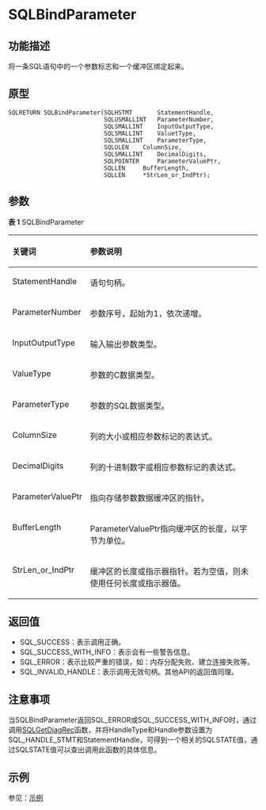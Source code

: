 # SQLBindParameter

## 功能描述<a name="zh-cn_topic_0238272887_zh-cn_topic_0237120417_zh-cn_topic_0059778788_s9699227cd3d64b43b542e3e3b9a52f37"></a>

将一条SQL语句中的一个参数标志和一个缓冲区绑定起来。

## 原型<a name="zh-cn_topic_0238272887_zh-cn_topic_0237120417_zh-cn_topic_0059778788_s76c0a779ab1c478c810142eb2525b643"></a>

```
SQLRETURN SQLBindParameter(SQLHSTMT       StatementHandle,    
                           SQLUSMALLINT   ParameterNumber,     
                           SQLSMALLINT    InputOutputType,
                           SQLSMALLINT    ValuetType,
                           SQLSMALLINT    ParameterType,
                           SQLULEN    ColumnSize,
                           SQLSMALLINT    DecimalDigits,
                           SQLPOINTER     ParameterValuePtr,
                           SQLLEN     BufferLength,
                           SQLLEN     *StrLen_or_IndPtr);
```

## 参数<a name="zh-cn_topic_0238272887_zh-cn_topic_0237120417_zh-cn_topic_0059778788_s162b61a3e0d64b3286e3070aee689350"></a>

**表 1**  SQLBindParameter

<a name="zh-cn_topic_0238272887_zh-cn_topic_0237120417_zh-cn_topic_0059778788_t166b5c8088984234b84efa5befc8b9ff"></a>
<table><thead align="left"><tr id="zh-cn_topic_0238272887_zh-cn_topic_0237120417_zh-cn_topic_0059778788_r91d6d73f70244428914a6ac0142e6fab"><th class="cellrowborder" valign="top" width="24.5%" id="mcps1.2.3.1.1"><p id="zh-cn_topic_0238272887_zh-cn_topic_0237120417_zh-cn_topic_0059778788_ab99afd2345e74b028bde2115983e0575"><a name="zh-cn_topic_0238272887_zh-cn_topic_0237120417_zh-cn_topic_0059778788_ab99afd2345e74b028bde2115983e0575"></a><a name="zh-cn_topic_0238272887_zh-cn_topic_0237120417_zh-cn_topic_0059778788_ab99afd2345e74b028bde2115983e0575"></a><strong id="zh-cn_topic_0238272887_zh-cn_topic_0237120417_zh-cn_topic_0059778788_a48281eac14174c9db80a59f455a8a591"><a name="zh-cn_topic_0238272887_zh-cn_topic_0237120417_zh-cn_topic_0059778788_a48281eac14174c9db80a59f455a8a591"></a><a name="zh-cn_topic_0238272887_zh-cn_topic_0237120417_zh-cn_topic_0059778788_a48281eac14174c9db80a59f455a8a591"></a>关键词</strong></p>
</th>
<th class="cellrowborder" valign="top" width="75.5%" id="mcps1.2.3.1.2"><p id="zh-cn_topic_0238272887_zh-cn_topic_0237120417_zh-cn_topic_0059778788_a8f9bf322b61b4803b2a35c920f19f664"><a name="zh-cn_topic_0238272887_zh-cn_topic_0237120417_zh-cn_topic_0059778788_a8f9bf322b61b4803b2a35c920f19f664"></a><a name="zh-cn_topic_0238272887_zh-cn_topic_0237120417_zh-cn_topic_0059778788_a8f9bf322b61b4803b2a35c920f19f664"></a><strong id="zh-cn_topic_0238272887_zh-cn_topic_0237120417_zh-cn_topic_0059778788_ad9a3572977cb4132bf5f5388dffd27cb"><a name="zh-cn_topic_0238272887_zh-cn_topic_0237120417_zh-cn_topic_0059778788_ad9a3572977cb4132bf5f5388dffd27cb"></a><a name="zh-cn_topic_0238272887_zh-cn_topic_0237120417_zh-cn_topic_0059778788_ad9a3572977cb4132bf5f5388dffd27cb"></a>参数说明</strong></p>
</th>
</tr>
</thead>
<tbody><tr id="zh-cn_topic_0238272887_zh-cn_topic_0237120417_zh-cn_topic_0059778788_r80a5189869914c0084cfe86e534f96e9"><td class="cellrowborder" valign="top" width="24.5%" headers="mcps1.2.3.1.1 "><p id="zh-cn_topic_0238272887_zh-cn_topic_0237120417_zh-cn_topic_0059778788_aba9fe70a94744ea59b0d184e2e7567c8"><a name="zh-cn_topic_0238272887_zh-cn_topic_0237120417_zh-cn_topic_0059778788_aba9fe70a94744ea59b0d184e2e7567c8"></a><a name="zh-cn_topic_0238272887_zh-cn_topic_0237120417_zh-cn_topic_0059778788_aba9fe70a94744ea59b0d184e2e7567c8"></a>StatementHandle</p>
</td>
<td class="cellrowborder" valign="top" width="75.5%" headers="mcps1.2.3.1.2 "><p id="zh-cn_topic_0238272887_zh-cn_topic_0237120417_zh-cn_topic_0059778788_a2a735c4a026b49b89f4adf01293ca3c8"><a name="zh-cn_topic_0238272887_zh-cn_topic_0237120417_zh-cn_topic_0059778788_a2a735c4a026b49b89f4adf01293ca3c8"></a><a name="zh-cn_topic_0238272887_zh-cn_topic_0237120417_zh-cn_topic_0059778788_a2a735c4a026b49b89f4adf01293ca3c8"></a>语句句柄。</p>
</td>
</tr>
<tr id="zh-cn_topic_0238272887_zh-cn_topic_0237120417_zh-cn_topic_0059778788_rbfc5f8db132f4590a645ebdec17aea87"><td class="cellrowborder" valign="top" width="24.5%" headers="mcps1.2.3.1.1 "><p id="zh-cn_topic_0238272887_zh-cn_topic_0237120417_zh-cn_topic_0059778788_ae97a93d555d54e49b1b149309f52aebb"><a name="zh-cn_topic_0238272887_zh-cn_topic_0237120417_zh-cn_topic_0059778788_ae97a93d555d54e49b1b149309f52aebb"></a><a name="zh-cn_topic_0238272887_zh-cn_topic_0237120417_zh-cn_topic_0059778788_ae97a93d555d54e49b1b149309f52aebb"></a>ParameterNumber</p>
</td>
<td class="cellrowborder" valign="top" width="75.5%" headers="mcps1.2.3.1.2 "><p id="zh-cn_topic_0238272887_zh-cn_topic_0237120417_zh-cn_topic_0059778788_a38c7f3bf2112431197c7d37f193063b3"><a name="zh-cn_topic_0238272887_zh-cn_topic_0237120417_zh-cn_topic_0059778788_a38c7f3bf2112431197c7d37f193063b3"></a><a name="zh-cn_topic_0238272887_zh-cn_topic_0237120417_zh-cn_topic_0059778788_a38c7f3bf2112431197c7d37f193063b3"></a>参数序号，起始为1，依次递增。</p>
</td>
</tr>
<tr id="zh-cn_topic_0238272887_zh-cn_topic_0237120417_zh-cn_topic_0059778788_re0aa5f8a651546acad800610a3c864d2"><td class="cellrowborder" valign="top" width="24.5%" headers="mcps1.2.3.1.1 "><p id="zh-cn_topic_0238272887_zh-cn_topic_0237120417_zh-cn_topic_0059778788_a542ace8688914a71aa9660b9a63a4175"><a name="zh-cn_topic_0238272887_zh-cn_topic_0237120417_zh-cn_topic_0059778788_a542ace8688914a71aa9660b9a63a4175"></a><a name="zh-cn_topic_0238272887_zh-cn_topic_0237120417_zh-cn_topic_0059778788_a542ace8688914a71aa9660b9a63a4175"></a>InputOutputType</p>
</td>
<td class="cellrowborder" valign="top" width="75.5%" headers="mcps1.2.3.1.2 "><p id="zh-cn_topic_0238272887_zh-cn_topic_0237120417_zh-cn_topic_0059778788_a67d55944cdf147b7abf45df54771b275"><a name="zh-cn_topic_0238272887_zh-cn_topic_0237120417_zh-cn_topic_0059778788_a67d55944cdf147b7abf45df54771b275"></a><a name="zh-cn_topic_0238272887_zh-cn_topic_0237120417_zh-cn_topic_0059778788_a67d55944cdf147b7abf45df54771b275"></a>输入输出参数类型。</p>
</td>
</tr>
<tr id="zh-cn_topic_0238272887_zh-cn_topic_0237120417_zh-cn_topic_0059778788_r332073e3d0f043b4abebf6b649aa38e8"><td class="cellrowborder" valign="top" width="24.5%" headers="mcps1.2.3.1.1 "><p id="zh-cn_topic_0238272887_zh-cn_topic_0237120417_zh-cn_topic_0059778788_ac3e0b43615114ea18bb09d92c11adf6c"><a name="zh-cn_topic_0238272887_zh-cn_topic_0237120417_zh-cn_topic_0059778788_ac3e0b43615114ea18bb09d92c11adf6c"></a><a name="zh-cn_topic_0238272887_zh-cn_topic_0237120417_zh-cn_topic_0059778788_ac3e0b43615114ea18bb09d92c11adf6c"></a>ValueType</p>
</td>
<td class="cellrowborder" valign="top" width="75.5%" headers="mcps1.2.3.1.2 "><p id="zh-cn_topic_0238272887_zh-cn_topic_0237120417_zh-cn_topic_0059778788_ae42673fcd8a54f449f37875df76b0ebf"><a name="zh-cn_topic_0238272887_zh-cn_topic_0237120417_zh-cn_topic_0059778788_ae42673fcd8a54f449f37875df76b0ebf"></a><a name="zh-cn_topic_0238272887_zh-cn_topic_0237120417_zh-cn_topic_0059778788_ae42673fcd8a54f449f37875df76b0ebf"></a>参数的C数据类型。</p>
</td>
</tr>
<tr id="zh-cn_topic_0238272887_zh-cn_topic_0237120417_zh-cn_topic_0059778788_ra23f8475a1184092a403292abdee5ece"><td class="cellrowborder" valign="top" width="24.5%" headers="mcps1.2.3.1.1 "><p id="zh-cn_topic_0238272887_zh-cn_topic_0237120417_zh-cn_topic_0059778788_ab9fe2bd9b3a0439c8c8a9852d543df24"><a name="zh-cn_topic_0238272887_zh-cn_topic_0237120417_zh-cn_topic_0059778788_ab9fe2bd9b3a0439c8c8a9852d543df24"></a><a name="zh-cn_topic_0238272887_zh-cn_topic_0237120417_zh-cn_topic_0059778788_ab9fe2bd9b3a0439c8c8a9852d543df24"></a>ParameterType</p>
</td>
<td class="cellrowborder" valign="top" width="75.5%" headers="mcps1.2.3.1.2 "><p id="zh-cn_topic_0238272887_zh-cn_topic_0237120417_zh-cn_topic_0059778788_a40ece0f98d3445e0ac05fce8b19e2e2d"><a name="zh-cn_topic_0238272887_zh-cn_topic_0237120417_zh-cn_topic_0059778788_a40ece0f98d3445e0ac05fce8b19e2e2d"></a><a name="zh-cn_topic_0238272887_zh-cn_topic_0237120417_zh-cn_topic_0059778788_a40ece0f98d3445e0ac05fce8b19e2e2d"></a>参数的SQL数据类型。</p>
</td>
</tr>
<tr id="zh-cn_topic_0238272887_zh-cn_topic_0237120417_zh-cn_topic_0059778788_reec698a0759b4b91b1a4bf2ed956d042"><td class="cellrowborder" valign="top" width="24.5%" headers="mcps1.2.3.1.1 "><p id="zh-cn_topic_0238272887_zh-cn_topic_0237120417_zh-cn_topic_0059778788_a92c4984ebdb349bd995ed0f66e10425e"><a name="zh-cn_topic_0238272887_zh-cn_topic_0237120417_zh-cn_topic_0059778788_a92c4984ebdb349bd995ed0f66e10425e"></a><a name="zh-cn_topic_0238272887_zh-cn_topic_0237120417_zh-cn_topic_0059778788_a92c4984ebdb349bd995ed0f66e10425e"></a>ColumnSize</p>
</td>
<td class="cellrowborder" valign="top" width="75.5%" headers="mcps1.2.3.1.2 "><p id="zh-cn_topic_0238272887_zh-cn_topic_0237120417_zh-cn_topic_0059778788_a5e0d64700aa940ee804879dd6768b0f9"><a name="zh-cn_topic_0238272887_zh-cn_topic_0237120417_zh-cn_topic_0059778788_a5e0d64700aa940ee804879dd6768b0f9"></a><a name="zh-cn_topic_0238272887_zh-cn_topic_0237120417_zh-cn_topic_0059778788_a5e0d64700aa940ee804879dd6768b0f9"></a>列的大小或相应参数标记的表达式。</p>
</td>
</tr>
<tr id="zh-cn_topic_0238272887_zh-cn_topic_0237120417_zh-cn_topic_0059778788_re2a37f4b1bb8448ba74b9064a3a05c9f"><td class="cellrowborder" valign="top" width="24.5%" headers="mcps1.2.3.1.1 "><p id="zh-cn_topic_0238272887_zh-cn_topic_0237120417_zh-cn_topic_0059778788_aefdadd300b494ce0a5512fead99fb5e0"><a name="zh-cn_topic_0238272887_zh-cn_topic_0237120417_zh-cn_topic_0059778788_aefdadd300b494ce0a5512fead99fb5e0"></a><a name="zh-cn_topic_0238272887_zh-cn_topic_0237120417_zh-cn_topic_0059778788_aefdadd300b494ce0a5512fead99fb5e0"></a>DecimalDigits</p>
</td>
<td class="cellrowborder" valign="top" width="75.5%" headers="mcps1.2.3.1.2 "><p id="zh-cn_topic_0238272887_zh-cn_topic_0237120417_zh-cn_topic_0059778788_a379515ac9fd74567b157544739ab88ba"><a name="zh-cn_topic_0238272887_zh-cn_topic_0237120417_zh-cn_topic_0059778788_a379515ac9fd74567b157544739ab88ba"></a><a name="zh-cn_topic_0238272887_zh-cn_topic_0237120417_zh-cn_topic_0059778788_a379515ac9fd74567b157544739ab88ba"></a>列的十进制数字或相应参数标记的表达式。</p>
</td>
</tr>
<tr id="zh-cn_topic_0238272887_zh-cn_topic_0237120417_zh-cn_topic_0059778788_ra28cbb7708ff43208021481712908d30"><td class="cellrowborder" valign="top" width="24.5%" headers="mcps1.2.3.1.1 "><p id="zh-cn_topic_0238272887_zh-cn_topic_0237120417_zh-cn_topic_0059778788_ae87365429a5045a3908e618122f0163f"><a name="zh-cn_topic_0238272887_zh-cn_topic_0237120417_zh-cn_topic_0059778788_ae87365429a5045a3908e618122f0163f"></a><a name="zh-cn_topic_0238272887_zh-cn_topic_0237120417_zh-cn_topic_0059778788_ae87365429a5045a3908e618122f0163f"></a>ParameterValuePtr</p>
</td>
<td class="cellrowborder" valign="top" width="75.5%" headers="mcps1.2.3.1.2 "><p id="zh-cn_topic_0238272887_zh-cn_topic_0237120417_zh-cn_topic_0059778788_a388c85fcf1d54f499c48bdd7bd7456ce"><a name="zh-cn_topic_0238272887_zh-cn_topic_0237120417_zh-cn_topic_0059778788_a388c85fcf1d54f499c48bdd7bd7456ce"></a><a name="zh-cn_topic_0238272887_zh-cn_topic_0237120417_zh-cn_topic_0059778788_a388c85fcf1d54f499c48bdd7bd7456ce"></a>指向存储参数数据缓冲区的指针。</p>
</td>
</tr>
<tr id="zh-cn_topic_0238272887_zh-cn_topic_0237120417_zh-cn_topic_0059778788_re149a134df7043bba456a4e5fb646e69"><td class="cellrowborder" valign="top" width="24.5%" headers="mcps1.2.3.1.1 "><p id="zh-cn_topic_0238272887_zh-cn_topic_0237120417_zh-cn_topic_0059778788_a021f3639580d41fa8b5f1f455f228b3b"><a name="zh-cn_topic_0238272887_zh-cn_topic_0237120417_zh-cn_topic_0059778788_a021f3639580d41fa8b5f1f455f228b3b"></a><a name="zh-cn_topic_0238272887_zh-cn_topic_0237120417_zh-cn_topic_0059778788_a021f3639580d41fa8b5f1f455f228b3b"></a>BufferLength</p>
</td>
<td class="cellrowborder" valign="top" width="75.5%" headers="mcps1.2.3.1.2 "><p id="zh-cn_topic_0238272887_zh-cn_topic_0237120417_zh-cn_topic_0059778788_ac1a88ae8528240a589d326bd7af4db80"><a name="zh-cn_topic_0238272887_zh-cn_topic_0237120417_zh-cn_topic_0059778788_ac1a88ae8528240a589d326bd7af4db80"></a><a name="zh-cn_topic_0238272887_zh-cn_topic_0237120417_zh-cn_topic_0059778788_ac1a88ae8528240a589d326bd7af4db80"></a>ParameterValuePtr指向缓冲区的长度，以字节为单位。</p>
</td>
</tr>
<tr id="zh-cn_topic_0238272887_zh-cn_topic_0237120417_zh-cn_topic_0059778788_r939b4149143c407e8127be7c1f123b0e"><td class="cellrowborder" valign="top" width="24.5%" headers="mcps1.2.3.1.1 "><p id="zh-cn_topic_0238272887_zh-cn_topic_0237120417_zh-cn_topic_0059778788_a367c93b4bf5a4677bb987328966c3fe5"><a name="zh-cn_topic_0238272887_zh-cn_topic_0237120417_zh-cn_topic_0059778788_a367c93b4bf5a4677bb987328966c3fe5"></a><a name="zh-cn_topic_0238272887_zh-cn_topic_0237120417_zh-cn_topic_0059778788_a367c93b4bf5a4677bb987328966c3fe5"></a>StrLen_or_IndPtr</p>
</td>
<td class="cellrowborder" valign="top" width="75.5%" headers="mcps1.2.3.1.2 "><p id="zh-cn_topic_0238272887_zh-cn_topic_0237120417_zh-cn_topic_0059778788_a5d04fd9a5a6548588ddc1f87ea874a8e"><a name="zh-cn_topic_0238272887_zh-cn_topic_0237120417_zh-cn_topic_0059778788_a5d04fd9a5a6548588ddc1f87ea874a8e"></a><a name="zh-cn_topic_0238272887_zh-cn_topic_0237120417_zh-cn_topic_0059778788_a5d04fd9a5a6548588ddc1f87ea874a8e"></a>缓冲区的长度或指示器指针。若为空值，则未使用任何长度或指示器值。</p>
</td>
</tr>
</tbody>
</table>

## 返回值<a name="zh-cn_topic_0238272887_zh-cn_topic_0237120417_zh-cn_topic_0059778788_sf9532352851949c9964aaeead0bbc405"></a>

-   SQL\_SUCCESS：表示调用正确。
-   SQL\_SUCCESS\_WITH\_INFO：表示会有一些警告信息。
-   SQL\_ERROR：表示比较严重的错误，如：内存分配失败、建立连接失败等。
-   SQL\_INVALID\_HANDLE：表示调用无效句柄。其他API的返回值同理。

## 注意事项<a name="zh-cn_topic_0238272887_zh-cn_topic_0237120417_zh-cn_topic_0059778788_sfacc96eeb1b648f49f9dc26fd0a1366c"></a>

当SQLBindParameter返回SQL\_ERROR或SQL\_SUCCESS\_WITH\_INFO时，通过调用[SQLGetDiagRec](SQLGetDiagRec.md)函数，并将HandleType和Handle参数设置为SQL\_HANDLE\_STMT和StatementHandle，可得到一个相关的SQLSTATE值，通过SQLSTATE值可以查出调用此函数的具体信息。

## 示例<a name="zh-cn_topic_0238272887_zh-cn_topic_0237120417_zh-cn_topic_0059778788_sb33a1598a85f4ab581fd17d40e3db274"></a>

参见：[示例](示例-2.md)

